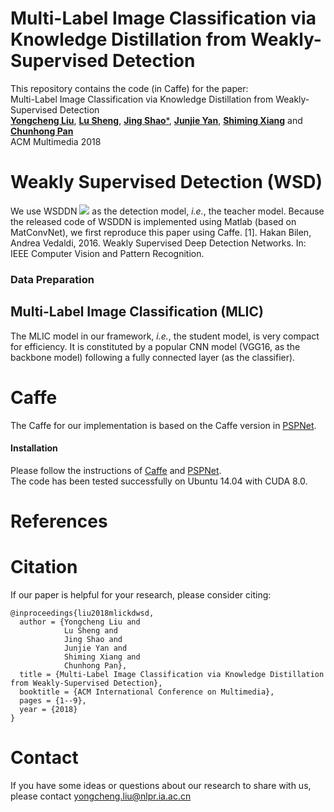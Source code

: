 Multi-Label Image Classification via Knowledge Distillation from Weakly-Supervised Detection    
===

This repository contains the code (in Caffe) for the paper:    
Multi-Label Image Classification via Knowledge Distillation from Weakly-Supervised Detection     
[__Yongcheng Liu__](mailto:yongcheng.liu@nlpr.ia.ac.cn), [__Lu Sheng__](http://www.ee.cuhk.edu.hk/~lsheng/), [__Jing Shao__*](http://www.ee.cuhk.edu.hk/~jshao/), [__Junjie Yan__](http://www.cbsr.ia.ac.cn/users/jjyan/main.htm), [__Shiming Xiang__](http://www.escience.cn/people/smxiang) and [__Chunhong Pan__](http://people.ucas.ac.cn/~0005314)     
ACM Multimedia 2018

# Weakly Supervised Detection (WSD)   
We use WSDDN ![](http://latex.codecogs.com/gif.latex?^{[1]}) as the detection model, *i.e.*, the teacher model. Because the released code of WSDDN is implemented using Matlab (based on MatConvNet), we first reproduce this paper using Caffe.
[1]. Hakan Bilen, Andrea Vedaldi, 2016. Weakly Supervised Deep Detection Networks. In: IEEE Computer Vision and Pattern Recognition.   

### Data Preparation


## Multi-Label Image Classification (MLIC)   
The MLIC model in our framework, *i.e.*, the student model, is very compact for efficiency. It is constituted by a popular CNN model (VGG16, as the backbone model) following a fully connected layer (as the classifier).

# Caffe 
The Caffe for our implementation is based on the Caffe version in [PSPNet](https://github.com/hszhao/PSPNet).      
#### Installation
Please follow the instructions of [Caffe](https://github.com/BVLC/caffe) and [PSPNet](https://github.com/hszhao/PSPNet).  
The code has been tested successfully on Ubuntu 14.04 with CUDA 8.0.    

# References


# Citation
If our paper is helpful for your research, please consider citing:   

    @inproceedings{liu2018mlickdwsd,   
      author = {Yongcheng Liu and    
                Lu Sheng and    
                Jing Shao and   
                Junjie Yan and   
                Shiming Xiang and   
                Chunhong Pan},   
      title = {Multi-Label Image Classification via Knowledge Distillation from Weakly-Supervised Detection},   
      booktitle = {ACM International Conference on Multimedia},    
      pages = {1--9},  
      year = {2018}   
    }   

# Contact
If you have some ideas or questions about our research to share with us, please contact <yongcheng.liu@nlpr.ia.ac.cn>
